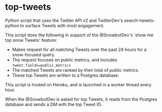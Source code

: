 # top-tweets
Python script that uses the Twitter API v2 and TwitterDev's search-tweets-python to surface Tweets with most engagement. 

This script does the following in support of the @SnowbotDev's 'show me top snow Tweets' feature:

* Makes request for all matching Tweets over the past 24 hours for a snow-focused query. 
* The request focuses on public metrics, and includes `tweet.fields=public_metrics`
* The matched Tweets are ranked by their total of public metrics.
* These top Tweets are written to a Postgres database.

This script is hosted on Heroku, and is launched in a worker thread every hour. 

When the @SnowbotDev is asked for top Tweets, it reads from the Postgres database and sends a DM with the top Tweet ID. 
